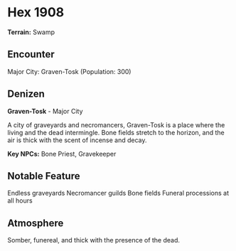# Hex 1908

**Terrain:** Swamp

## Encounter
Major City: Graven-Tosk (Population: 300)

## Denizen
**Graven-Tosk** - Major City

A city of graveyards and necromancers, Graven-Tosk is a place where the living and the dead intermingle. Bone fields stretch to the horizon, and the air is thick with the scent of incense and decay.

**Key NPCs:** Bone Priest, Gravekeeper

## Notable Feature
Endless graveyards
Necromancer guilds
Bone fields
Funeral processions at all hours

## Atmosphere
Somber, funereal, and thick with the presence of the dead.
